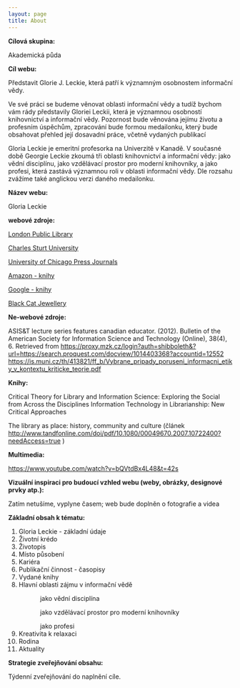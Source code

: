 ```yaml
---
layout: page
title: About
---
```


<strong>Cílová skupina:</strong>

Akademická půda

<strong>Cíl webu:</strong> 

Představit Glorie J. Leckie, která patří k významným osobnostem informační vědy.

Ve své práci se budeme věnovat oblasti informační vědy a tudíž bychom vám rády představily Gloriei Leckii, která je významnou osobností knihovnictví a informační vědy.
Pozornost bude věnována jejímu životu a profesním úspěchům, zpracování bude formou medailonku, který bude obsahovat přehled její dosavadní práce, včetně vydaných publikací

Gloria Leckie je emeritní profesorka na Univerzitě v Kanadě. V současné době Georgie Leckie zkoumá tři oblasti knihovnictví a informační vědy: jako vědní disciplínu, jako vzdělávací prostor pro moderní knihovníky, a jako profesi, která zastává významnou roli v oblasti informační vědy.
Dle rozsahu zvážíme také anglickou verzi daného medailonku.

<strong>Název webu:</strong> 

Gloria Leckie

<strong>webové zdroje:</strong>

[London Public Library](http://www.londonpubliclibrary.ca/story/new-library-board-chair-gloria-leckie)

[Charles Sturt University](https://arts-ed.csu.edu.au/schools/sis/research/seminars/leckie)

[University of Chicago Press Journals](http://www.journals.uchicago.edu/doi/abs/10.1086/519409)

[Amazon - knihy](https://www.amazon.ca/s/ref=dp_byline_sr_book_1?ie=UTF8&field-author=Gloria+J.+Leckie&search-alias=books-ca)

[Google - knihy](https://www.google.cz/search?tbm=bks&hl=cs&q=gloria+leckie)

[Black Cat Jewellery](http://www.blackcatjewellery.ca/)

<strong>Ne-webové zdroje:</strong>

ASIS&T lecture series features canadian educator. (2012). Bulletin of the American Society for Information Science and Technology (Online), 38(4), 6. Retrieved from https://proxy.mzk.cz/login?auth=shibboleth&?url=https://search.proquest.com/docview/1014403368?accountid=12552
https://is.muni.cz/th/413821/ff_b/Vybrane_pripady_poruseni_informacni_etiky_v_kontextu_kriticke_teorie.pdf

<strong>Knihy:</strong>

Critical Theory for Library and Information Science: Exploring the Social from Across the Disciplines 
Information Technology in Librarianship: New Critical Approaches 

The library as place: history, community and culture (článek http://www.tandfonline.com/doi/pdf/10.1080/00049670.2007.10722400?needAccess=true )

<strong>Multimedia:</strong>

https://www.youtube.com/watch?v=bQVtdBx4L48&t=42s

<strong>Vizuální inspiraci pro budoucí vzhled webu (weby, obrázky, designové prvky atp.):</strong>

Zatím netušíme, vyplyne časem; web bude doplněn o fotografie a videa

<strong>Základní obsah k tématu:</strong>
<ol>
<li>Gloria Leckie - základní údaje</li>
<li>Životní krédo</li>
<li>Životopis</li>
<li>Místo působení</li>
<li>Kariéra</li>
<li>Publikační činnost - časopisy</li>
<li>Vydané knihy</li>
<li>Hlavní oblasti zájmu v informační vědě</li>
<ol>
<ul>jako vědní disciplína</ul>
<ul>jako vzdělávací prostor pro moderní knihovníky</ul>
<ul>jako profesi</ul>
 </ol>
<li>Kreativita k relaxaci</li>
<li>Rodina</li>
<li>Aktuality</li>
</ol>

<strong>Strategie zveřejňování obsahu:</strong>

Týdenní zveřejňování do naplnění cíle. 

